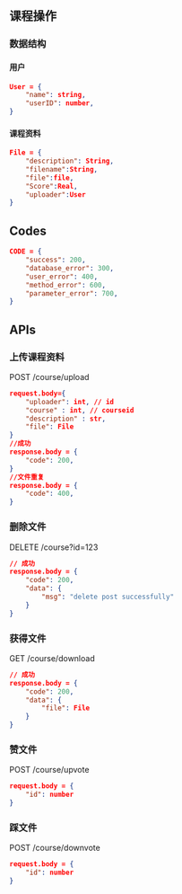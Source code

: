 ## 课程操作

### 数据结构

#### 用户

```json
User = {
    "name": string,
    "userID": number,
}
```

#### 课程资料

```json
File = {
    "description": String,
    "filename":String,
    "file":file,
    "Score":Real,
    "uploader":User
}
```



## Codes

```json
CODE = {
    "success": 200,
    "database_error": 300,
    "user_error": 400,
    "method_error": 600,
    "parameter_error": 700,
}
```

## APIs

### 上传课程资料

POST /course/upload

```json
request.body={
    "uploader": int, // id
    "course" : int, // courseid
    "description" : str,
    "file": File
}
//成功
response.body = {
    "code": 200,
}
//文件重复
response.body = {
    "code": 400,
}
```

### 删除文件

DELETE /course?id=123

```json
// 成功
response.body = {
    "code": 200,
    "data": {
        "msg": "delete post successfully"
    }
}
```

### 获得文件

GET /course/download

```json
// 成功
response.body = {
    "code": 200,
    "data": {
        "file": File
    }
}
```

### 赞文件

POST /course/upvote

```json
request.body = {
    "id": number
}
```

### 踩文件

POST /course/downvote

```json
request.body = {
    "id": number
}
```